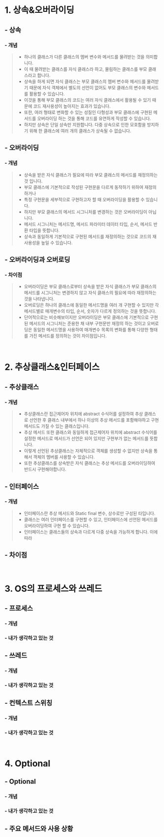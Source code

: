 # 1. 상속&오버라이딩
## - 상속
### - 개념
> - 하나의 클래스가 다른 클래스의 멤버 변수와 메서드를 물려받는 것을 의미합니다.
> - 이 때 물려받는 클래스를 자식 클래스라 하고, 물림하는 클래스를 부모 클래스라고 합니다.
> - 상속을 하게 되면 자식 클래스는 부모 클래스의 멤버 변수와 메서드를 물려받기 때문에 자식 객체에서 별도의 선언이 없어도 부모 클래스의 변수와 메서드를 활용할 수 있습니다.
> - 이것을 통해 부모 클래스의 코드는 여러 자식 클래스에서 활용될 수 있기 때문에 코드 재사용성이 높아지는 효과가 있습니다.
> - 또한, 여러 형태로 변화할 수 있는 성질인 다형성과 부모 클래스에 구현된 메서드를 오버라이딩 하는 것을 통해 코드를 유연하게 작성할 수 있습니다.
> - 하지만 상속은 단일 상속만 지원합니다. 다중 상속으로 인한 모호함을 방지하기 위해 한 클래스에 여러 개의 클래스가 상속될 수 없습니다.

<p></p>

## - 오버라이딩
### - 개념
> - 상속을 받은 자식 클래스가 필요에 따라 부모 클래스의 메서드를 재정의하는 것 입니다.
> - 부모 클래스에 기본적으로 작성된 구현문을 다르게 동작하기 위하여 재정의하거나
> - 특정 구현문을 세부적으로 구현하고자 할 때 오버라이딩을 활용할 수 있습니다.
> - 하지만 부모 클래스의 메서드 시그니처를 변경하는 것은 오버라이딩이 아닙니다.
> - 메서드 시그니처는 메서드명, 메서드 파라미터 데이터 타입, 순서, 메서드 반환 타입을 뜻합니다.
> - 상속과 동일하게 기본적으로 구현된 메서드를 재정의하는 것으로 코드의 재사용성을 높일 수 있습니다.

<p></p>

## - 오버라이딩과 오버로딩
### - 차이점
> - 오버라이딩은 부모 클래스로부터 상속을 받은 자식 클래스가 부모 클래스의 메서드를 시그니처는 변경하지 않고 자식 클래스의 필요에 따라 재정의하는 것을 나타냅니다.
> - 오버로딩은 하나의 클래스에 동일한 메서드명을 여러 개 구현할 수 있지만 각 메서드별로 매개변수의 타입, 순서, 숫자가 다르게 정의하는 것을 뜻합니다.
> - 단어적으로는 비슷해보이지만 오버라이딩은 부모 클래스에 기본적으로 구현된 메서드의 시그니처는 준용한 채 내부 구현문만 재정의 하는 것이고 오버로딩은 동일한 메서드명을 사용하여 매개변수 목록의 변화를 통해 다양한 형태를 가진 메서드를 정의하는 것이 차이점입니다.

<br>

# 2. 추상클래스&인터페이스
## - 추상클래스
### - 개념
> - 추상클래스란 접근제어자 위치에 abstract 수식어를 설정하여 추상 클래스로 선언한 후 클래스 내부에서 하나 이상의 추상 메서드를 포함해야하고 구현 메서드도 가질 수 있는 클래스입니다.
> - 추상 메서드 또한  클래스와 동일하게 접근제어자 위치에 abstract 수식어를 설정한 메서드로   메서드가 선언은 되어 있지만 구현부가 없는 메서드를 뜻합니다.
> - 이렇게 선언된 추상클래스는 자체적으로 객체를  생성할 수 없지만 상속을 통해서 객체의 멤버를 사용할 수 있습니다.
> - 또한 추상클래스를 상속받은 자식 클래스는 추상 메서드를 오버라이딩하여 반드시 구현해야합니다.

<p></p>

## - 인터페이스
### - 개념
> - 인터페이스란 추상 메서드와 Static final 변수, 상수로만 구성된 타입니다.
> - 클래스는 여러 인터페이스를 구현할 수 있고, 인터페이스에 선언된 메서드를 오버라이딩하여 구현 할 수 있습니다.
> - 인터페이스는 클래스들의 상속과 다르게 다중 상속을 가능하게 합니다. 이에 따라 


<p></p>

## - 차이점

<br>

# 3. OS의 프로세스와 쓰레드
## - 프로세스
### - 개념

### - 내가 생각하고 있는 것

<p></p>

## - 쓰레드
### - 개념

### - 내가 생각하고 있는 것

<p></p>

## - 컨텍스트 스위칭
### - 개념

### - 내가 생각하고 있는 것

<br>

# 4. Optional
## - Optional
### - 개념
### - 내가 생각하고 있는 것

<p></p>


## - 주요 메서드와 사용 상황
